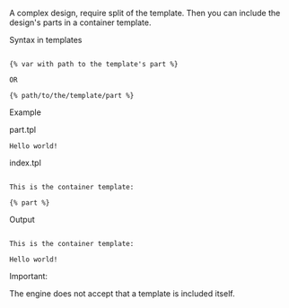 A complex design, require split of the template. Then you can include the design's parts in a container template.

Syntax in templates

```

{% var with path to the template's part %}
	
OR
	
{% path/to/the/template/part %}

```

Example

part.tpl

```
Hello world!
```

index.tpl

```

This is the container template:
	
{% part %}

```

Output

```

This is the container template:
	
Hello world!

```

Important:

The engine does not accept that a template is included itself.
